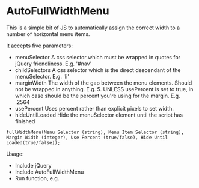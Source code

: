 # AutoFullWidthMenu
This is a simple bit of JS to automatically assign the correct width to a number of horizontal menu items.

It accepts five parameters:
- menuSelector   	A css selector which must be wrapped in quotes for jQuery friendliness. E.g. '#nav'
- childSelectors 	A css selector which is the direct descendant of the menuSelector. E.g. 'li'
- marginWidth    	The width of the gap between the menu elements. Should not be wrapped in anything. E.g. 5. UNLESS usePercent is set to true, in which case should be the percent you're using for the margin. E.g. .2564
- usePercent    	Uses percent rather than explicit pixels to set width.
- hideUntilLoaded Hide the menuSelector element until the script has finished

```
fullWidthMenu(Menu Selector (string), Menu Item Selector (string), Margin Width (integer), Use Percent (true/false), Hide Until Loaded(true/false));
```

Usage:
- Include jQuery
- Include AutoFullWidthMenu
- Run function, e.g.
    ```fullWidthMenu('.nav', 'li', .2564, true, true);

